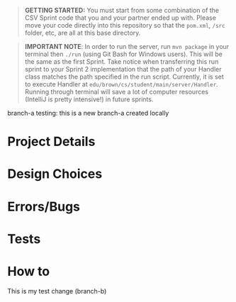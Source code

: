 > **GETTING STARTED:** You must start from some combination of the CSV Sprint code that you and your partner ended up with. Please move your code directly into this repository so that the `pom.xml`, `/src` folder, etc, are all at this base directory.

> **IMPORTANT NOTE**: In order to run the server, run `mvn package` in your terminal then `./run` (using Git Bash for Windows users). This will be the same as the first Sprint. Take notice when transferring this run sprint to your Sprint 2 implementation that the path of your Handler class matches the path specified in the run script. Currently, it is set to execute Handler at `edu/brown/cs/student/main/server/Handler`. Running through terminal will save a lot of computer resources (IntelliJ is pretty intensive!) in future sprints.

branch-a testing: this is a new branch-a created locally 


# Project Details

# Design Choices

# Errors/Bugs

# Tests

# How to

This is my test change (branch-b)